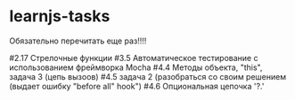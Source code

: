 # learnjs-tasks

Обязательно перечитать еще раз!!!!

#2.17 Стрелочные функции
#3.5 Автоматическое тестирование c использованием фреймворка Mocha
#4.4 Методы объекта, "this", задача 3 (цепь вызоов)
#4.5 задача 2 (разобраться со своим решением (выдает ошибку "before all" hook")
#4.6 Опциональная цепочка '?.'
